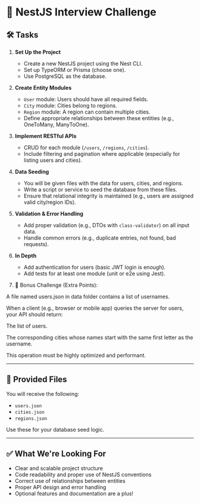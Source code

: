 # 💼 NestJS Interview Challenge

## 🛠️ Tasks

1. **Set Up the Project**
   - Create a new NestJS project using the Nest CLI.
   - Set up TypeORM or Prisma (choose one).
   - Use PostgreSQL as the database.

2. **Create Entity Modules**
   - `User` module: Users should have all required fields.
   - `City` module: Cities belong to regions.
   - `Region` module: A region can contain multiple cities.
   - Define appropriate relationships between these entities (e.g., OneToMany, ManyToOne).

3. **Implement RESTful APIs**
   - CRUD for each module (`/users`, `/regions`, `/cities`).
   - Include filtering and pagination where applicable (especially for listing users and cities).

4. **Data Seeding**
   - You will be given files with the data for users, cities, and regions.
   - Write a script or service to seed the database from these files.
   - Ensure that relational integrity is maintained (e.g., users are assigned valid city/region IDs).

5. **Validation & Error Handling**
   - Add proper validation (e.g., DTOs with `class-validator`) on all input data.
   - Handle common errors (e.g., duplicate entries, not found, bad requests).

6. **In Depth**
   - Add authentication for users (basic JWT login is enough).
   - Add tests for at least one module (unit or e2e using Jest).
  
7. 🌟 Bonus Challenge (Extra Points):

A file named users.json in data folder contains a list of usernames.

When a client (e.g., browser or mobile app) queries the server for users, your API should return:

The list of users.

The corresponding cities whose names start with the same first letter as the username.

This operation must be highly optimized and performant.

---

## 📂 Provided Files

You will receive the following:
- `users.json`
- `cities.json`
- `regions.json`

Use these for your database seed logic.

---

## ✅ What We're Looking For

- Clear and scalable project structure
- Code readability and proper use of NestJS conventions
- Correct use of relationships between entities
- Proper API design and error handling
- Optional features and documentation are a plus!

